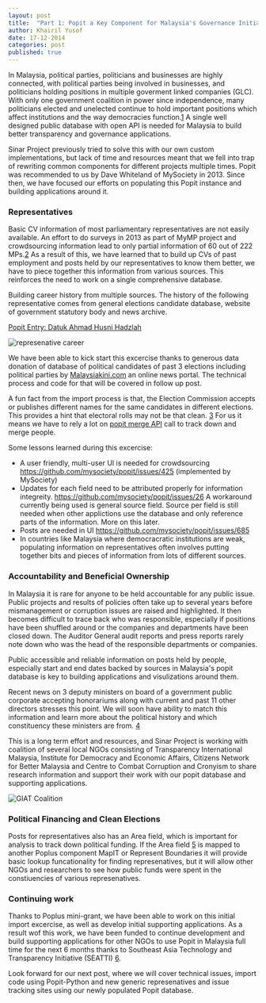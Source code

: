 ```yaml
---
layout: post
title:  "Part 1: Popit a Key Component for Malaysia's Governance Initiatives"
author: Khairil Yusof
date: 17-12-2014
categories: post
published: true 
---
```


In Malaysia, political parties, politicians and businesses are highly
connected, with political parties being involved in businesses, and
politicians holding positions in multiple goverment linked companies
(GLC). With only one government coalition in power since independence,
many politicians elected and unelected continue to hold important
positions which affect institutions and the way democracies
function.[1] A single well designed public database with open API is 
needed for Malaysia to build better transparency and governance
applications.

Sinar Project previously tried to solve this with our own custom
implementations, but lack of time and resources meant that we fell into
trap of rewriting common components for different projects multiple
times. Popit was recommended to us by Dave Whiteland of MySociety in
2013. Since then, we have focused our efforts on populating this Popit
instance and building applications around it.

### Representatives

Basic CV information of most parliamentary representatives are not
easily available. An effort to do surveys in 2013 as part of MyMP
project and crowdsourcing information lead to only partial information
of 60 out of 222 MPs.[2] As a result of this, we have learned that to
build up CVs of past employment and posts held by our representatives to
know them better, we have to piece together this information from
various sources.  This reinforces the need to work on a single
comprehensive database.

Building career history from multiple sources. The history of the
following representative comes from general elections candidate
database, website of government statutory body and news archive.

[Popit Entry: Datuk Ahmad Husni Hadzlah](https://sinar-malaysia.popit.mysociety.org/persons/545e44b75222837c2c058d60)

![represenative career](http://sinarproject.org/projects/Datuk%20Ahmad%20Husni%20Hanadzlah.png/image_large)

We have been able to kick start this excercise thanks to generous
data donation of database of political candidates of past 3 elections
including political parties by
[Malaysiakini.com](http://malaysiakini.com) an online news portal.
The technical process and code for that will be covered in follow up
post. 

A fun fact from the import process is that, the Election Commission
accepts or publishes different names for the same candidates in
different elections. This provides a hint that electoral rolls may not
be that clean. [3] For us it means we have to rely a lot on [popit merge
API](http://popit.poplus.org/docs/api/merging)
call to track down and merge people.

Some lessons learned during this excercise:

- A user friendly, multi-user UI is needed for crowdsourcing
  https://github.com/mysociety/popit/issues/425 (implemented by
  MySociety)
- Updates for each field need to be attributed properly for
  information integreity.
  https://github.com/mysociety/popit/issues/26 A workaround
  currently being used is general source field. Source per field
  is still needed when other applictions use the database and only
  reference parts of the information. More on this later.
- Posts are needed in UI https://github.com/mysociety/popit/issues/685
- In countries like Malaysia where democracratic institutions are
  weak, populating information on representatives often involves
  putting together bits and pieces of information from lots of
  different sources.

### Accountability and Beneficial Ownership

In Malaysia it is rare for anyone to be held accountable for any public
issue. Public projects and results of policies often take up to several
years before mismanagement or corruption issues are raised and
highlighted. It then becomes difficult to trace back who was
responsible, especially if positions have been shuffled around or the
companies and departments have been closed down. The Auditor General
audit reports and press reports rarely note down who was the head of the
responsible departments or companies.

Public accessible and reliable information on posts held by people,
especially start and end dates backed by sources in Malaysia's popit
database is key to building applications and visulizations around them.

Recent news on 3 deputy ministers on board of a government public
corporate accepting honorariums along with current and past 11 other
directors stresses this point. We will soon have ability to match this
information and learn more about the political history and which
constituency these ministers are from. [4]

This is a long term effort and resources, and Sinar Project is working with
coalition of several local NGOs consisting of Transparency International
Malaysia, Institute for Democracy and Economic Affairs, Citizens Network
for Better Malaysia and Centre to Combat Corruption and Cronyism to
share research information and support their work with our popit
database and supporting applications.

![GIAT Coalition](https://farm8.staticflickr.com/7560/15427502903_a06ac8d8b3_z.jpg)

### Political Financing and Clean Elections

Posts for representatives also has an  Area field, which is important
for analysis to track down political funding. If the Area field [5] is
mapped to another Poplus component MapIT or Represent Boundaries it will
provide basic lookup funcationality for finding represenatives, but it
will allow other NGOs and researchers to see how public funds were spent
in the constiuencies of various represenatives.

### Continuing work

Thanks to Poplus mini-grant, we have been able to work on this initial import
excercise, as well as develop initial supporting applications. As a
result wof this work, we have been funded to continue development and
build supporting applications for other NGOs to use Popit in Malaysia
full time for the next 6 months thanks to Southeast Asia Technology and
Transparency Initiative (SEATTI) [6].

Look forward for our next post, where we will cover technical issues,
import code using Popit-Python and new generic represenatives and issue
tracking sites using our newly populated Popit database.

[1]: http://transparency.org.my/media-and-publications/reforming-political-financing-publication "Reforming Political Financing, Transparency International Malaysia"
[2]: http://www.loyarburok.com/tag/mymp "MyMP"
[3]: http://www.bersih.org/bersih-2-0-sabahans-vote-devalued-by-dirty-electoral-roll-issue-must-go-to-court "Bersih 2.0: Sabahan's vote devalued by dirty electoral roll"
[4]: https://sinar-malaysia.popit.mysociety.org/persons/545e47b85222837c2c0594e2
[5]: http://www.popoloproject.com/specs/area.html "Popolo Area"
[6]: http://www.seatti.org/ "SEATTI"
